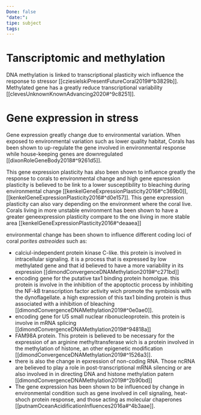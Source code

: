 ```yaml
---
Done: false
"date:":
tipe: subject
tags:
---
```

# Tanscriptomic and methylation 
DNA methylation is linked to transcriptional plasticity wich influence the response to stressor [[cziesielskiPresentFutureCoral2019#^b3829b]]. Methylated gene has a greatly reduce transcriptional variability [[clevesUnknownKnownAdvancing2020#^9c8251]].


# Gene expression in stress 

Gene expression greatly change due to environmental variation. When exposed to environmental variation such as lower quality habitat, Corals has been shown to up-regulate the gene involved in environmental response while house-keeping genes are downregulated [[dixonRoleGeneBody2018#^9261d5]].

This gene expression plasticity has also been shown to influence greatly the response to corals to environmental change and high gene epxression plasticity is believed to be link to a lower susceptibility to bleaching during environmental change [[kenkelGeneExpressionPlasticity2016#^c369b0]], [[kenkelGeneExpressionPlasticity2016#^d0e157]]. This gene expression plasticity can also vary depending on the environment where the coral live. Corals living in more unstable environment has been shown to have a greater geneexpression plasticity compare to the one living in more stable area [[kenkelGeneExpressionPlasticity2016#^deaaea]]

environmental change has been shown to influence different coding loci of coral *porites astreoides* such as: 
- calciul-independent protein kinase C-like. this protein is involved in intracellular signaling. it is a process that is expressed by low methylated gene and that id believed to have a more variability in its expression [[dimondConvergenceDNAMethylation2019#^c271bd]]
- encoding gene for the putative tax1 binding protein homolgue. this protein is involve in the inhibition of the apoptoctic process by inhibiting the NF-kB transcription factor activity wich promote the symbiosis with the dynoflagellate. a high expression of this tax1 binding protein is thus associated with a inhibition of bleaching [[dimondConvergenceDNAMethylation2019#^0e0ae0]].
- encoding gene for U5 small nuclear ribonucleoprotein. this protein is involve in mRNA splicing [[dimondConvergenceDNAMethylation2019#^94818a]]
- FAM98A protein. This protein is believed to be necessary for the expression of an arginine methyltransferase wich is a protein involved in the methylation of histone, an other epigenetic modification [[dimondConvergenceDNAMethylation2019#^1526a3]].
- there is also the change in epxression of non-coding RNA. Those ncRNA are believed to play a role in post-transcriptional mRNA silencing or are also involved in in directing DNA and histone methylation patern [[dimondConvergenceDNAMethylation2019#^2b90bd]]
- The gene expression has been shown to be influenced by change in environmental condition such as gene involved in cell signaling, heat-shoch protein response, and those acting as molecular chaperones [[putnamOceanAcidificationInfluences2016a#^4b3aae]].
